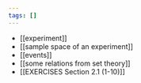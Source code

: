 ```yaml
---
tags: []
---
```

- [[experiment]]
- [[sample space of an experiment]]
- [[events]]
- [[some relations from set theory]]
- [[EXERCISES Section 2.1 (1-10)]]
